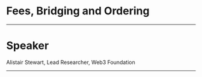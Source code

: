 # Fees, Bridging and Ordering

---

# Speaker

Alistair Stewart, Lead Researcher, Web3 Foundation

---
